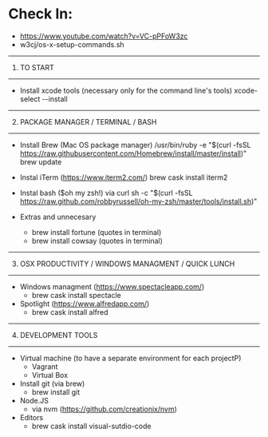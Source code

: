 
# Check In:
* https://www.youtube.com/watch?v=VC-pPFoW3zc
* w3cj/os-x-setup-commands.sh

-------------------------------------------------------------------------------------------------------------
1. TO START
-------------------------------------------------------------------------------------------------------------
* Install xcode tools (necessary only for the command line's tools)
  xcode-select --install
  
-------------------------------------------------------------------------------------------------------------
2. PACKAGE MANAGER / TERMINAL / BASH
-------------------------------------------------------------------------------------------------------------
* Install Brew (Mac OS package manager)
  /usr/bin/ruby -e "$(curl -fsSL https://raw.githubusercontent.com/Homebrew/install/master/install)"
  brew update

* Instal iTerm (https://www.iterm2.com/)
  brew cask install iterm2  
  
* Instal bash ($oh my zsh!) via curl
  sh -c "$(curl -fsSL https://raw.github.com/robbyrussell/oh-my-zsh/master/tools/install.sh)"

* Extras and unnecesary
  - brew install fortune (quotes in terminal)
  - brew install cowsay (quotes in terminal)
  
-------------------------------------------------------------------------------------------------------------
3. OSX PRODUCTIVITY / WINDOWS MANAGMENT / QUICK LUNCH
-------------------------------------------------------------------------------------------------------------
* Windows managment (https://www.spectacleapp.com/)
  - brew cask install spectacle
* Spotlight (https://www.alfredapp.com/)
  - brew cask install alfred

-------------------------------------------------------------------------------------------------------------
4. DEVELOPMENT TOOLS
------------------------------------------------------------------------------------------------------------- 
* Virtual machine (to have a separate environment for each projectP)
  - Vagrant
  - Virtual Box
* Install git (via brew)
  - brew install git
* Node.JS
  - via nvm (https://github.com/creationix/nvm)
* Editors
  - brew cask install visual-sutdio-code
